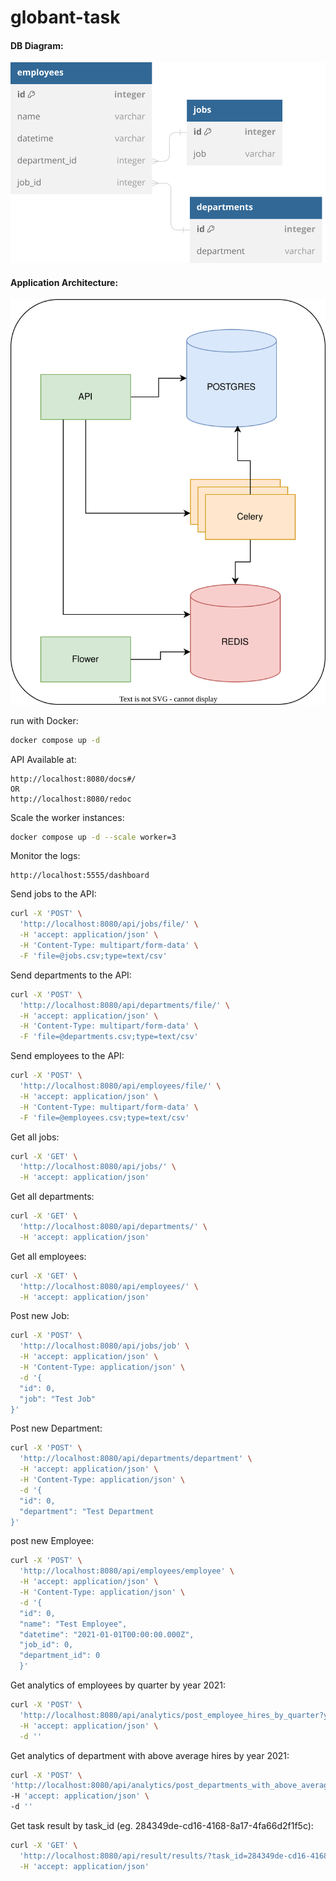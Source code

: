 # globant-task

#### DB Diagram:

![Alt text](static/schema.svg)

#### Application Architecture:

![Alt text](static/architecture.svg)

run with Docker:

```bash
docker compose up -d
```

API Available at:

```agsl
http://localhost:8080/docs#/
OR
http://localhost:8080/redoc
```

Scale the worker instances:

```bash
docker compose up -d --scale worker=3
```

Monitor the logs:

```agsl
http://localhost:5555/dashboard
```

Send jobs to the API:

```bash
curl -X 'POST' \
  'http://localhost:8080/api/jobs/file/' \
  -H 'accept: application/json' \
  -H 'Content-Type: multipart/form-data' \
  -F 'file=@jobs.csv;type=text/csv'
```

Send departments to the API:

```bash
curl -X 'POST' \
  'http://localhost:8080/api/departments/file/' \
  -H 'accept: application/json' \
  -H 'Content-Type: multipart/form-data' \
  -F 'file=@departments.csv;type=text/csv'
```

Send employees to the API:

```bash
curl -X 'POST' \
  'http://localhost:8080/api/employees/file/' \
  -H 'accept: application/json' \
  -H 'Content-Type: multipart/form-data' \
  -F 'file=@employees.csv;type=text/csv'
```

Get all jobs:

```bash
curl -X 'GET' \
  'http://localhost:8080/api/jobs/' \
  -H 'accept: application/json'
```

Get all departments:

```bash
curl -X 'GET' \
  'http://localhost:8080/api/departments/' \
  -H 'accept: application/json'
```

Get all employees:

```bash
curl -X 'GET' \
  'http://localhost:8080/api/employees/' \
  -H 'accept: application/json'
```

Post new Job:

```bash
curl -X 'POST' \
  'http://localhost:8080/api/jobs/job' \
  -H 'accept: application/json' \
  -H 'Content-Type: application/json' \
  -d '{
  "id": 0,
  "job": "Test Job"
}'
```

Post new Department:

```bash
curl -X 'POST' \
  'http://localhost:8080/api/departments/department' \
  -H 'accept: application/json' \
  -H 'Content-Type: application/json' \
  -d '{
  "id": 0,
  "department": "Test Department
}'
```

post new Employee:

```bash
curl -X 'POST' \
  'http://localhost:8080/api/employees/employee' \
  -H 'accept: application/json' \
  -H 'Content-Type: application/json' \
  -d '{
  "id": 0,
  "name": "Test Employee",
  "datetime": "2021-01-01T00:00:00.000Z",
  "job_id": 0,
  "department_id": 0
  }'
```

Get analytics of employees by quarter by year 2021:

```bash
curl -X 'POST' \
  'http://localhost:8080/api/analytics/post_employee_hires_by_quarter?year=2021' \
  -H 'accept: application/json' \
  -d ''
```

Get analytics of department with above average hires by year 2021:

```bash
curl -X 'POST' \
'http://localhost:8080/api/analytics/post_departments_with_above_average_hires?year=2021' \
-H 'accept: application/json' \
-d ''
```

Get task result by task_id (eg. 284349de-cd16-4168-8a17-4fa66d2f1f5c):

```bash
curl -X 'GET' \
  'http://localhost:8080/api/result/results/?task_id=284349de-cd16-4168-8a17-4fa66d2f1f5c' \
  -H 'accept: application/json'
```
